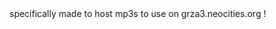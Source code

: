 <!DOCTYPE html>
<html>
  <body>
specifically made to host mp3s to use on <a href"https://grza3.neocities.org">grza3.neocities.org</a> !
  </body>
</html>
